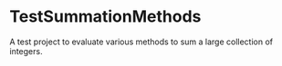 # TestSummationMethods
A test project to evaluate various methods to sum a large collection of integers.
